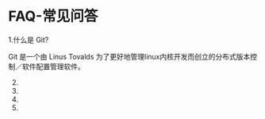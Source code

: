 # FAQ-常见问答
1.什么是 Git?

Git 是一个由 Linus Tovalds 为了更好地管理linux内核开发而创立的分布式版本控制／软件配置管理软件。

2.

3.

4.

5.
